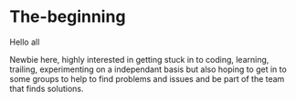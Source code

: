 # The-beginning

Hello all

Newbie here, highly interested in getting stuck in to coding, learning, trailing, experimenting on a independant basis but also hoping to get in to some groups to help to find problems and issues and be part of the team that finds solutions.
